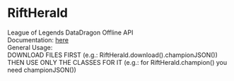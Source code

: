 # RiftHerald<br>
League of Legends DataDragon Offline API<br>
Documentation: [here](https://www.youtube.com/watch?v=dQw4w9WgXcQ)<br>
General Usage:<br>
  DOWNLOAD FILES FIRST (e.g.: RiftHerald.download().championJSON())<br>
  THEN USE ONLY THE CLASSES FOR IT (e.g.: for RiftHerald.champion() you need championJSON())
